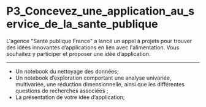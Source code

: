 # P3_Concevez_une_application_au_service_de_la_sante_publique

L'agence "Santé publique France" a lancé un appel à projets pour trouver des idées innovantes d’applications en lien avec 
l'alimentation. Vous souhaitez y participer et proposer une idée d’application.


----------------------------------------------------------------------------------------------

* Un notebook du nettoyage des données;
* Un notebook d’exploration comportant une analyse univariée, multivariée, une réduction dimensionnelle, ainsi que 
  les différentes questions de recherches associées ;
* La présentation de votre idée d’application;